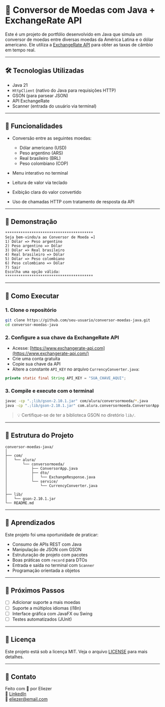 # 💱 Conversor de Moedas com Java + ExchangeRate API

Este é um projeto de portfólio desenvolvido em Java que simula um conversor de moedas entre diversas moedas da América Latina e o dólar americano. Ele utiliza a [ExchangeRate API](https://www.exchangerate-api.com/) para obter as taxas de câmbio em tempo real.

---

## 🛠️ Tecnologias Utilizadas

- Java 21
- `HttpClient` (nativo do Java para requisições HTTP)
- GSON (para parsear JSON)
- API ExchangeRate
- Scanner (entrada do usuário via terminal)

---

## 🎯 Funcionalidades

- Conversão entre as seguintes moedas:
    - Dólar americano (USD)
    - Peso argentino (ARS)
    - Real brasileiro (BRL)
    - Peso colombiano (COP)

- Menu interativo no terminal
- Leitura de valor via teclado
- Exibição clara do valor convertido
- Uso de chamadas HTTP com tratamento de resposta da API

---

## 📸 Demonstração

```
****************************************
Seja bem-vindo/a ao Conversor de Moeda =]
1) Dólar => Peso argentino
2) Peso argentino => Dólar
3) Dólar => Real brasileiro
4) Real brasileiro => Dólar
5) Dólar => Peso colombiano
6) Peso colombiano => Dólar
7) Sair
Escolha uma opção válida:
****************************************
```

---

## 🚀 Como Executar

### 1. Clone o repositório

```bash
git clone https://github.com/seu-usuario/conversor-moedas-java.git
cd conversor-moedas-java
```

### 2. Configure a sua chave da ExchangeRate API

- Acesse: [https://www.exchangerate-api.com](https://www.exchangerate-api.com/)
- Crie uma conta gratuita
- Copie sua chave da API
- Altere a constante `API_KEY` no arquivo `CurrencyConverter.java`:

```java
private static final String API_KEY = "SUA_CHAVE_AQUI";
```

### 3. Compile e execute com o terminal

```bash
javac -cp ".;lib/gson-2.10.1.jar" com/alura/conversormoeda/*.java
java -cp ".;lib/gson-2.10.1.jar" com.alura.conversormoeda.ConversorApp
```

> 💡 Certifique-se de ter a biblioteca GSON no diretório `lib/`.

---

## 📂 Estrutura do Projeto

```
conversor-moedas-java/
│
├── com/
│   └── alura/
│       └── conversormoeda/
│           ├── ConversorApp.java
│           ├── dto/
│           │   └── ExchangeResponse.java
│           └── service/
│               └── CurrencyConverter.java
│
├── lib/
│   └── gson-2.10.1.jar
└── README.md
```

---

## 🧠 Aprendizados

Este projeto foi uma oportunidade de praticar:

- Consumo de APIs REST com Java
- Manipulação de JSON com GSON
- Estruturação de projeto com pacotes
- Boas práticas com `record` para DTOs
- Entrada e saída no terminal com `Scanner`
- Programação orientada a objetos

---

## 📌 Próximos Passos

- [ ] Adicionar suporte a mais moedas
- [ ] Suporte a múltiplos idiomas (i18n)
- [ ] Interface gráfica com JavaFX ou Swing
- [ ] Testes automatizados (JUnit)

---

## 📃 Licença

Este projeto está sob a licença MIT. Veja o arquivo [LICENSE](LICENSE) para mais detalhes.

---

## 🤝 Contato

Feito com 💙 por Eliezer  
🔗 [LinkedIn](https://www.linkedin.com/)  
📧 eliezer@email.com

